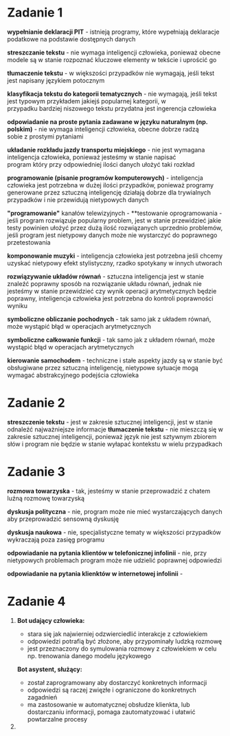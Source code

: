 # Zadanie 1
**wypełnianie deklaracji PIT** - istnieją programy, które wypełniają deklaracje podatkowe na podstawie dostępnych danych

**streszczanie tekstu** - nie wymaga inteligencji człowieka, ponieważ obecne modele są w stanie rozpoznać kluczowe elementy w tekście i uprościć go

**tłumaczenie tekstu** - w większości przypadków nie wymagają, jeśli tekst jest napisany językiem potocznym

**klasyfikacja tekstu do kategorii tematycznych** - nie wymagają, jeśli tekst jest typowym przykładem jakiejś popularnej kategorii, w   
przypadku bardziej niszowego tekstu przydatna jest ingerencja człowieka

**odpowiadanie na proste pytania zadawane w języku naturalnym (np. polskim)** - nie wymaga inteligencji człowieka, obecne dobrze radzą   
sobie z prostymi pytaniami

**układanie rozkładu jazdy transportu miejskiego** - nie jest wymagana inteligencja człowieka, ponieważ jesteśmy w stanie napisać   
  program który przy odpowiedniej ilości danych ułożyć taki rozkład
  
**programowanie (pisanie programów komputerowych)** - inteligencja człowieka jest potrzebna w dużej ilości przypadków, ponieważ programy 
  generowane przez sztuczną inteligencję działają dobrze dla trywialnych przypadków i nie przewidują nietypowych danych
  
**"programowanie"** kanałów telewizyjnych -
**testowanie oprogramowania - jeśli program rozwiązuje popularny problem, jest w stanie przewidzieć jakie testy powinien ułożyć przez    dużą ilość rozwiązanych uprzednio problemów, jeśli program jest nietypowy danych może nie wystarczyć do poprawnego przetestowania

**komponowanie muzyki** - inteligencja człowieka jest potrzebna jeśli chcemy uzyskać nietypowy efekt stylistyczny, rzadko spotykany w 
  innych utworach
  
**rozwiązywanie układów równań** - sztuczna inteligencja jest w stanie znaleźć poprawny sposób na rozwiązanie układu równań, jednak nie jesteśmy w stanie przewidzieć czy wynik operacji arytmetycznych będzie poprawny, inteligencja człowieka jest potrzebna do kontroli poprawności wyniku

**symboliczne obliczanie pochodnych** - tak samo jak z układem równań, może wystąpić błąd w operacjach arytmetycznych
  
**symboliczne całkowanie funkcji** -  tak samo jak z układem równań, może wystąpić błąd w operacjach arytmetycznych
  
**kierowanie samochodem** - techniczne i stałe aspekty jazdy są w stanie być obsługiwane przez sztuczną inteligencję, nietypowe sytuacje mogą wymagać abstrakcyjnego podejścia człowieka
  
# Zadanie 2
**streszczenie tekstu** - jest w zakresie sztucznej inteligencji, jest w stanie odnaleźć najważniejsze informacje
**tłumaczenie tekstu** - nie mieszczą się w zakresie sztucznej inteligencji, ponieważ język nie jest sztywnym zbiorem słów i program    nie będzie w stanie wyłapać kontekstu w wielu przypadkach

# Zadanie 3
**rozmowa towarzyska** - tak, jesteśmy w stanie przeprowadzić z chatem luźną rozmowę towarzyską

**dyskusja polityczna** - nie, program może nie mieć wystarczających danych aby przeprowadzić sensowną dyskusję

**dyskusja naukowa** - nie, specjalistyczne tematy w większości przypadków wykraczają poza zasięg programu

**odpowiadanie na pytania klientów w telefonicznej infolinii** - nie, przy nietypowych problemach program może nie udzielić poprawnej 
  odpowiedzi
  
**odpowiadanie na pytania klienktów w internetowej infolinii** -

# Zadanie 4
1. **Bot udający człowieka:**
   - stara się jak najwierniej odzwierciedlić interakcje z człowiekiem
   - odpowiedzi potrafią być złożone, aby przypominały ludzką rozmowę
   - jest przeznaczony do symulowania rozmowy z człowiekiem w celu np. trenowania danego modelu językowego
     
   **Bot asystent, służący:**
   - został zaprogramowany aby dostarczyć konkretnych informacji
   - odpowiedzi są raczej zwięzłe i ograniczone do konkretnych zagadnień
   - ma zastosowanie w automatycznej obsłudze klienkta, lub dostarczaniu informacji, pomaga zautomatyzować i ułatwić powtarzalne procesy
2. 
   

